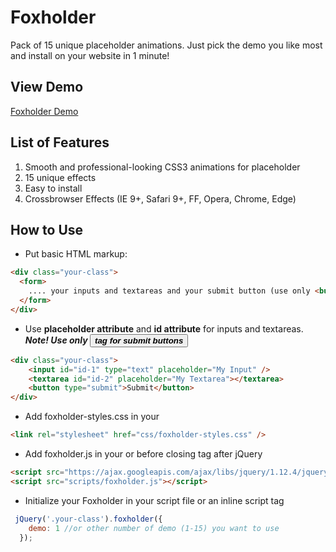 # Foxholder
Pack of 15 unique placeholder animations. Just pick the demo you like most and install on your website in 1 minute!

## View Demo

[Foxholder Demo](http://foxholder.fox-hover.co.uk/)

## List of Features

1. Smooth and professional-looking CSS3 animations for placeholder
2. 15 unique effects
3. Easy to install
4. Crossbrowser Effects (IE 9+, Safari 9+, FF, Opera, Chrome, Edge)

## How to Use

- Put basic HTML markup:
```html
<div class="your-class">
  <form>
    .... your inputs and textareas and your submit button (use only <button> tag for it)
  </form>
</div>
```

- Use **placeholder attribute** and **id attribute** for inputs and textareas. **_Note! Use only <button> tag for submit buttons_**

```html
<div class="your-class">
    <input id="id-1" type="text" placeholder="My Input" />
    <textarea id="id-2" placeholder="My Textarea"></textarea>
    <button type="submit">Submit</button>
</div>
```
- Add foxholder-styles.css in your <head>

```html
<link rel="stylesheet" href="css/foxholder-styles.css" />
```

- Add foxholder.js in your <head> or before closing <body> tag after jQuery

```html
<script src="https://ajax.googleapis.com/ajax/libs/jquery/1.12.4/jquery.min.js"></script>
<script src="scripts/foxholder.js"></script>
```

- Initialize your Foxholder in your script file or an inline script tag

```js
 jQuery('.your-class').foxholder({
    demo: 1 //or other number of demo (1-15) you want to use
  });
```
